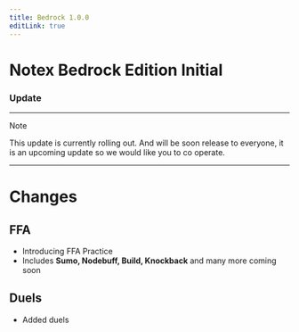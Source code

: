 ```yaml
---
title: Bedrock 1.0.0
editLink: true
---
```

# Notex Bedrock Edition Initial
### Update <Badge type="tip" text="1.0.0" />
---
> [!NOTE]
> This update is currently rolling out. And will be soon release to everyone, it is an upcoming update so we would like you to co operate.
---
# Changes
## FFA
- Introducing FFA Practice
 - Includes **Sumo, Nodebuff, Build, Knockback** and many more coming soon
## Duels
- Added duels
